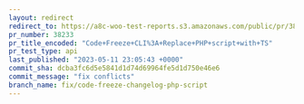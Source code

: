 ```yaml
---
layout: redirect
redirect_to: https://a8c-woo-test-reports.s3.amazonaws.com/public/pr/38233/api/index.html
pr_number: 38233
pr_title_encoded: "Code+Freeze+CLI%3A+Replace+PHP+script+with+TS"
pr_test_type: api
last_published: "2023-05-11 23:05:43 +0000"
commit_sha: dcba3fc6d5e5841d1d74d69964fe5d1d750e46e6
commit_message: "fix conflicts"
branch_name: fix/code-freeze-changelog-php-script
---
```

